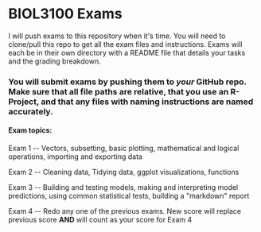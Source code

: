# BIOL3100 Exams

I will push exams to this repository when it's time. You will need to clone/pull this repo to get all the exam files and instructions.
Exams will each be in their own directory with a README file that details your tasks and the grading breakdown.

### You will submit exams by pushing them to *your* GitHub repo. Make sure that all file paths are relative, that you use an R-Project, and that any files with naming instructions are named accurately.


#### Exam topics:

Exam 1 -- Vectors, subsetting, basic plotting, mathematical and logical operations, importing and exporting data

Exam 2 -- Cleaning data, Tidying data, ggplot visualizations, functions

Exam 3 -- Building and testing models, making and interpreting model predictions, using common statistical tests, building a "markdown" report

Exam 4 -- Redo any one of the previous exams. New score will replace previous score **AND** will count as your score for Exam 4
